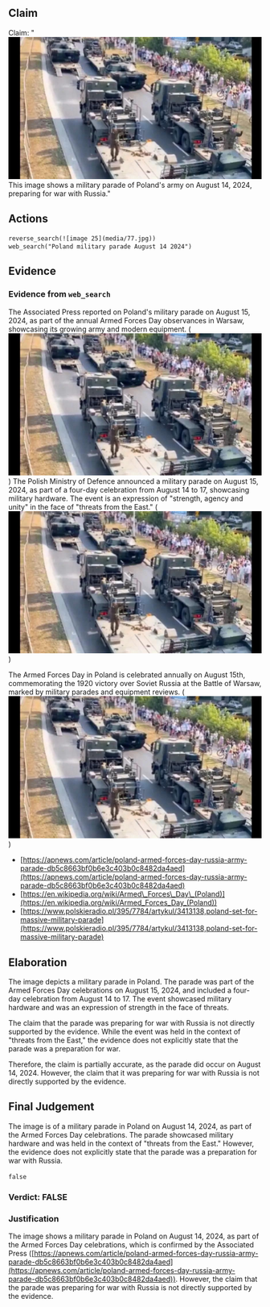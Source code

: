 ## Claim
Claim: "![image 25](media/77.jpg) This image shows a military parade of Poland's army on August 14, 2024, preparing for war with Russia."

## Actions
```
reverse_search(![image 25](media/77.jpg))
web_search("Poland military parade August 14 2024")
```

## Evidence
### Evidence from `web_search`
The Associated Press reported on Poland's military parade on August 15, 2024, as part of the annual Armed Forces Day observances in Warsaw, showcasing its growing army and modern equipment. (![image 25](media/77.jpg)) The Polish Ministry of Defence announced a military parade on August 15, 2024, as part of a four-day celebration from August 14 to 17, showcasing military hardware. The event is an expression of "strength, agency and unity" in the face of "threats from the East." (![image 25](media/77.jpg))

The Armed Forces Day in Poland is celebrated annually on August 15th, commemorating the 1920 victory over Soviet Russia at the Battle of Warsaw, marked by military parades and equipment reviews. (![image 25](media/77.jpg))

*   [https://apnews.com/article/poland-armed-forces-day-russia-army-parade-db5c8663bf0b6e3c403b0c8482da4aed](https://apnews.com/article/poland-armed-forces-day-russia-army-parade-db5c8663bf0b6e3c403b0c8482da4aed)
*   [https://en.wikipedia.org/wiki/Armed\_Forces\_Day\_(Poland)](https://en.wikipedia.org/wiki/Armed_Forces_Day_(Poland))
*   [https://www.polskieradio.pl/395/7784/artykul/3413138,poland-set-for-massive-military-parade](https://www.polskieradio.pl/395/7784/artykul/3413138,poland-set-for-massive-military-parade)


## Elaboration
The image depicts a military parade in Poland. The parade was part of the Armed Forces Day celebrations on August 15, 2024, and included a four-day celebration from August 14 to 17. The event showcased military hardware and was an expression of strength in the face of threats.

The claim that the parade was preparing for war with Russia is not directly supported by the evidence. While the event was held in the context of "threats from the East," the evidence does not explicitly state that the parade was a preparation for war.

Therefore, the claim is partially accurate, as the parade did occur on August 14, 2024. However, the claim that it was preparing for war with Russia is not directly supported by the evidence.


## Final Judgement
The image is of a military parade in Poland on August 14, 2024, as part of the Armed Forces Day celebrations. The parade showcased military hardware and was held in the context of "threats from the East." However, the evidence does not explicitly state that the parade was a preparation for war with Russia.

`false`

### Verdict: FALSE

### Justification
The image shows a military parade in Poland on August 14, 2024, as part of the Armed Forces Day celebrations, which is confirmed by the Associated Press ([https://apnews.com/article/poland-armed-forces-day-russia-army-parade-db5c8663bf0b6e3c403b0c8482da4aed](https://apnews.com/article/poland-armed-forces-day-russia-army-parade-db5c8663bf0b6e3c403b0c8482da4aed)). However, the claim that the parade was preparing for war with Russia is not directly supported by the evidence.
